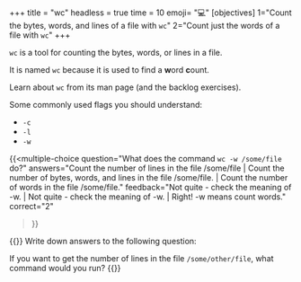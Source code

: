+++
title = "wc"
headless = true
time = 10
emoji= "💻"
[objectives]
    1="Count the bytes, words, and lines of a file with `wc`"
    2="Count just the words of a file with `wc`"
+++

`wc` is a tool for counting the bytes, words, or lines in a file.

It is named `wc` because it is used to find a **w**ord **c**ount.

Learn about `wc` from its man page (and the backlog exercises).

Some commonly used flags you should understand:
* `-c`
* `-l`
* `-w`

{{<multiple-choice
question="What does the command `wc -w /some/file` do?"
answers="Count the number of lines in the file /some/file | Count the number of bytes, words, and lines in the file /some/file. | Count the number of words in the file /some/file."
feedback="Not quite - check the meaning of -w. | Not quite - check the meaning of -w. | Right! -w means count words."
correct="2"
>}}


{{<note type="Exercise">}}
Write down answers to the following question:

If you want to get the number of lines in the file `/some/other/file`, what command would you run?
{{</note>}}
